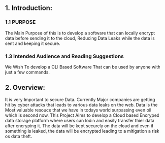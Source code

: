 ## 1. Introduction:

### 1.1 PURPOSE

The Main Purpose of this is to develop a software that can locally encrypt data before sending it to the cloud, Reducing Data Leaks while the data is sent and keeping it secure.

### 1.3 Intended Audience and Reading Suggestions

We Wish To develop a CLI Based Software That can be used by anyone with just a few commands.

## 2. Overview:

It is very Important to secure Data. Currently Major companies are getting hit by cyber attacks that leads to various data leaks on the web. Data is the Most valuable resouce that we have in todays world surpassing even oil which is second now. This Project Aims to develop a Cloud based Encryped data storage platform where users can lodin and easily transfer thier data after encryping it. The data will be kept securely on the cloud and even if something is leaked, the data will be encrypted leading to a mitigation a risk os data theft.

